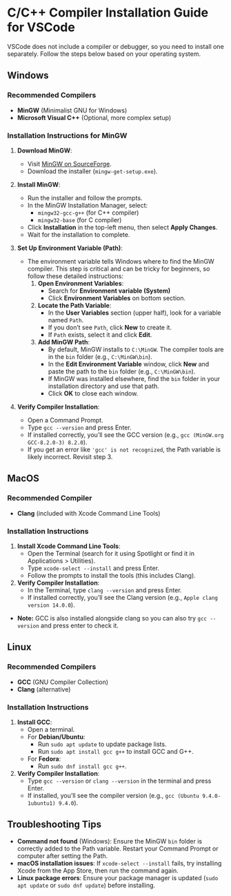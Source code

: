 # C/C++ Compiler Installation Guide for VSCode

VSCode does not include a compiler or debugger, so you need to install one separately. Follow the steps below based on your operating system.

## Windows

### Recommended Compilers

- **MinGW** (Minimalist GNU for Windows)
- **Microsoft Visual C++** (Optional, more complex setup)

### Installation Instructions for MinGW

1. **Download MinGW**:
      - Visit [MinGW on SourceForge](https://sourceforge.net/projects/mingw/).
      - Download the installer (`mingw-get-setup.exe`).

2. **Install MinGW**:
      - Run the installer and follow the prompts.
      - In the MinGW Installation Manager, select:
         - `mingw32-gcc-g++` (for C++ compiler)
         - `mingw32-base` (for C compiler)
      - Click **Installation** in the top-left menu, then select **Apply Changes**.
      - Wait for the installation to complete.

3. **Set Up Environment Variable (Path)**:
      - The environment variable tells Windows where to find the MinGW compiler. This step is critical and can be tricky for beginners, so follow these detailed instructions:
         1. **Open Environment Variables**:
            - Search for **Environment variable (System)**
            - Click **Environment Variables** on bottom section.
         2. **Locate the Path Variable**:
            - In the **User Variables** section (upper half), look for a variable named `Path`.
            - If you don’t see `Path`, click **New** to create it.
            - If `Path` exists, select it and click **Edit**.
         3. **Add MinGW Path**:
            - By default, MinGW installs to `C:\MinGW`. The compiler tools are in the `bin` folder (e.g., `C:\MinGW\bin`).
            - In the **Edit Environment Variable** window, click **New** and paste the path to the `bin` folder (e.g., `C:\MinGW\bin`).
            - If MinGW was installed elsewhere, find the `bin` folder in your installation directory and use that path.
            - Click **OK** to close each window.

4. **Verify Compiler Installation**:
      - Open a Command Prompt.
      - Type `gcc --version` and press Enter.
      - If installed correctly, you’ll see the GCC version (e.g., `gcc (MinGW.org GCC-8.2.0-3) 8.2.0`).
      - If you get an error like `'gcc' is not recognized`, the Path variable is likely incorrect. Revisit step 3.

## MacOS

### Recommended Compiler

- **Clang** (included with Xcode Command Line Tools)

### Installation Instructions

1. **Install Xcode Command Line Tools**:
      - Open the Terminal (search for it using Spotlight or find it in Applications > Utilities).
      - Type `xcode-select --install` and press Enter.
      - Follow the prompts to install the tools (this includes Clang).
2. **Verify Compiler Installation**:
      - In the Terminal, type `clang --version` and press Enter.
      - If installed correctly, you’ll see the Clang version (e.g., `Apple clang version 14.0.0`).

- **Note:** GCC is also installed alongside clang so you can also try `gcc --version` and press enter to check it.

## Linux

### Recommended Compilers

- **GCC** (GNU Compiler Collection)
- **Clang** (alternative)

### Installation Instructions

1. **Install GCC**:
      - Open a terminal.
      - For **Debian/Ubuntu**:
         - Run `sudo apt update` to update package lists.
         - Run `sudo apt install gcc g++` to install GCC and G++.
      - For **Fedora**:
         - Run `sudo dnf install gcc g++`.
2. **Verify Compiler Installation**:
      - Type `gcc --version` or `clang --version` in the terminal and press Enter.
      - If installed, you’ll see the compiler version (e.g., `gcc (Ubuntu 9.4.0-1ubuntu1) 9.4.0`).

## Troubleshooting Tips

- **Command not found** (Windows): Ensure the MinGW `bin` folder is correctly added to the Path variable. Restart your Command Prompt or computer after setting the Path.
- **macOS installation issues**: If `xcode-select --install` fails, try installing Xcode from the App Store, then run the command again.
- **Linux package errors**: Ensure your package manager is updated (`sudo apt update` or `sudo dnf update`) before installing.
